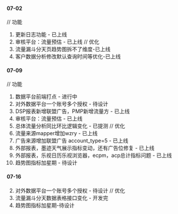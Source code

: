 #### 07-02
// 功能
1. 更新日志功能 - 已上线
2. 审核平台：流量预估 - 已上线
// 优化
1. 流量漏斗分天页趋势图拆不了维度-已上线
2. 客户数据分析修改默认查询时间等优化-已上线

#### 07-09
// 功能
1. 数据平台前端打点 - 进行中
2. 对外数据平台一个账号多个授权 - 待设计
3. DSP报表新增联盟广告，PMP新增流量方 - 已上线
4. 审核平台：流量预估 - 已上线
5. 总体流量分析同比环比逻辑变化 - 已提测
// 优化
1. 流量来源mapper增加wzry - 已上线
2. 广告来源增加联盟广告 account_type=5 - 已上线
3. 外部报表，墨迹天气展示指标变动，还有广告位修复 - 已上线
4. 外部报表，乐视日历乐视浏览器，ecpm，acp总计指标问题 - 已上线
5. 趋势图指标加星期 - 待设计

#### 07-16

2. 对外数据平台一个账号多个授权 - 待设计
// 优化
1. 流量漏斗分天数据表格接口变化 - 开发完
6. 趋势图指标加星期-待设计